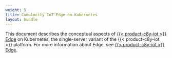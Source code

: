 ```yaml
---
weight: 5
title: Cumulocity IoT Edge on Kubernetes
layout: bundle
---
```


This document describes the conceptual aspects of [{{< product-c8y-iot >}} Edge](/edge/edge-introduction/) on Kubernetes, the single-server variant of the {{< product-c8y-iot >}} platform. For more information about Edge, see [{{< product-c8y-iot >}} Edge](/edge/edge-introduction/).